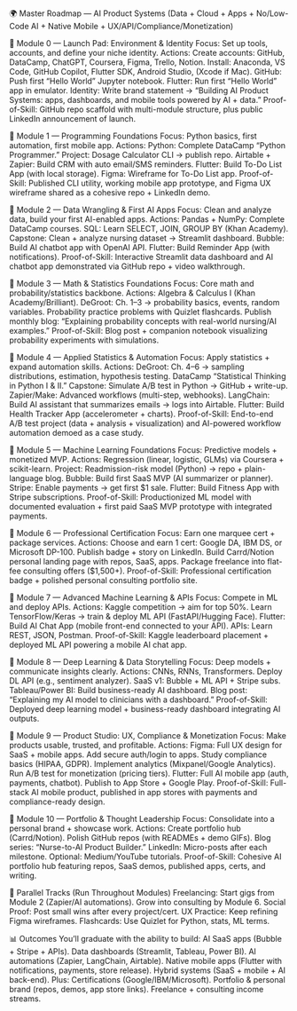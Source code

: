 🌍 Master Roadmap — AI Product Systems
(Data + Cloud + Apps + No/Low-Code AI + Native Mobile + UX/API/Compliance/Monetization)

🔹 Module 0 — Launch Pad: Environment & Identity
Focus: Set up tools, accounts, and define your niche identity. Actions:
Create accounts: GitHub, DataCamp, ChatGPT, Coursera, Figma, Trello, Notion.
Install: Anaconda, VS Code, GitHub Copilot, Flutter SDK, Android Studio, (Xcode if Mac).
GitHub: Push first “Hello World” Jupyter notebook.
Flutter: Run first “Hello World” app in emulator.
Identity: Write brand statement → “Building AI Product Systems: apps, dashboards, and mobile tools powered by AI + data.”
Proof-of-Skill: GitHub repo scaffold with multi-module structure, plus public LinkedIn announcement of launch.

🔹 Module 1 — Programming Foundations
Focus: Python basics, first automation, first mobile app. Actions:
Python: Complete DataCamp “Python Programmer.”
Project: Dosage Calculator CLI → publish repo.
Airtable + Zapier: Build CRM with auto email/SMS reminders.
Flutter: Build To-Do List App (with local storage).
Figma: Wireframe for To-Do List app.
Proof-of-Skill: Published CLI utility, working mobile app prototype, and Figma UX wireframe shared as a cohesive repo + LinkedIn demo.

🔹 Module 2 — Data Wrangling & First AI Apps
Focus: Clean and analyze data, build your first AI-enabled apps. Actions:
Pandas + NumPy: Complete DataCamp courses.
SQL: Learn SELECT, JOIN, GROUP BY (Khan Academy).
Capstone: Clean + analyze nursing dataset → Streamlit dashboard.
Bubble: Build AI chatbot app with OpenAI API.
Flutter: Build Reminder App (with notifications).
Proof-of-Skill: Interactive Streamlit data dashboard and AI chatbot app demonstrated via GitHub repo + video walkthrough.

🔹 Module 3 — Math & Statistics Foundations
Focus: Core math and probability/statistics backbone. Actions:
Algebra & Calculus I (Khan Academy/Brilliant).
DeGroot: Ch. 1–3 → probability basics, events, random variables.
Probability practice problems with Quizlet flashcards.
Publish monthly blog: “Explaining probability concepts with real-world nursing/AI examples.”
Proof-of-Skill: Blog post + companion notebook visualizing probability experiments with simulations.

🔹 Module 4 — Applied Statistics & Automation
Focus: Apply statistics + expand automation skills. Actions:
DeGroot: Ch. 4–6 → sampling distributions, estimation, hypothesis testing.
DataCamp “Statistical Thinking in Python I & II.”
Capstone: Simulate A/B test in Python → GitHub + write-up.
Zapier/Make: Advanced workflows (multi-step, webhooks).
LangChain: Build AI assistant that summarizes emails → logs into Airtable.
Flutter: Build Health Tracker App (accelerometer + charts).
Proof-of-Skill: End-to-end A/B test project (data + analysis + visualization) and AI-powered workflow automation demoed as a case study.

🔹 Module 5 — Machine Learning Foundations
Focus: Predictive models + monetized MVP. Actions:
Regression (linear, logistic, GLMs) via Coursera + scikit-learn.
Project: Readmission-risk model (Python) → repo + plain-language blog.
Bubble: Build first SaaS MVP (AI summarizer or planner).
Stripe: Enable payments → get first $1 sale.
Flutter: Build Fitness App with Stripe subscriptions.
Proof-of-Skill: Productionized ML model with documented evaluation + first paid SaaS MVP prototype with integrated payments.

🔹 Module 6 — Professional Certification
Focus: Earn one marquee cert + package services. Actions:
Choose and earn 1 cert: Google DA, IBM DS, or Microsoft DP-100.
Publish badge + story on LinkedIn.
Build Carrd/Notion personal landing page with repos, SaaS, apps.
Package freelance into flat-fee consulting offers ($1,500+).
Proof-of-Skill: Professional certification badge + polished personal consulting portfolio site.

🔹 Module 7 — Advanced Machine Learning & APIs
Focus: Compete in ML and deploy APIs. Actions:
Kaggle competition → aim for top 50%.
Learn TensorFlow/Keras → train & deploy ML API (FastAPI/Hugging Face).
Flutter: Build AI Chat App (mobile front-end connected to your API).
APIs: Learn REST, JSON, Postman.
Proof-of-Skill: Kaggle leaderboard placement + deployed ML API powering a mobile AI chat app.

🔹 Module 8 — Deep Learning & Data Storytelling
Focus: Deep models + communicate insights clearly. Actions:
CNNs, RNNs, Transformers.
Deploy DL API (e.g., sentiment analyzer).
SaaS v1: Bubble + ML API + Stripe subs.
Tableau/Power BI: Build business-ready AI dashboard.
Blog post: “Explaining my AI model to clinicians with a dashboard.”
Proof-of-Skill: Deployed deep learning model + business-ready dashboard integrating AI outputs.

🔹 Module 9 — Product Studio: UX, Compliance & Monetization
Focus: Make products usable, trusted, and profitable. Actions:
Figma: Full UX design for SaaS + mobile apps.
Add secure auth/login to apps.
Study compliance basics (HIPAA, GDPR).
Implement analytics (Mixpanel/Google Analytics).
Run A/B test for monetization (pricing tiers).
Flutter: Full AI mobile app (auth, payments, chatbot).
Publish to App Store + Google Play.
Proof-of-Skill: Full-stack AI mobile product, published in app stores with payments and compliance-ready design.

🔹 Module 10 — Portfolio & Thought Leadership
Focus: Consolidate into a personal brand + showcase work. Actions:
Create portfolio hub (Carrd/Notion).
Polish GitHub repos (with READMEs + demo GIFs).
Blog series: “Nurse-to-AI Product Builder.”
LinkedIn: Micro-posts after each milestone.
Optional: Medium/YouTube tutorials.
Proof-of-Skill: Cohesive AI portfolio hub featuring repos, SaaS demos, published apps, certs, and writing.

🌟 Parallel Tracks (Run Throughout Modules)
Freelancing: Start gigs from Module 2 (Zapier/AI automations). Grow into consulting by Module 6.
Social Proof: Post small wins after every project/cert.
UX Practice: Keep refining Figma wireframes.
Flashcards: Use Quizlet for Python, stats, ML terms.

📊 Outcomes
You’ll graduate with the ability to build:
AI SaaS apps (Bubble + Stripe + APIs).
Data dashboards (Streamlit, Tableau, Power BI).
AI automations (Zapier, LangChain, Airtable).
Native mobile apps (Flutter with notifications, payments, store release).
Hybrid systems (SaaS + mobile + AI back-end).
Plus:
Certifications (Google/IBM/Microsoft).
Portfolio & personal brand (repos, demos, app store links).
Freelance + consulting income streams.

